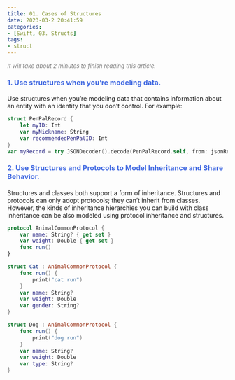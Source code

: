 ```yaml
---
title: 01. Cases of Structures
date: 2023-03-2 20:41:59
categories: 
- [Swift, 03. Structs]
tags:
- struct
---
```


<font color=gray size=2>*It will take about 2 minutes to finish reading this article.*</font>


#### <font size=3 color=#4169E1> 1. Use structures when you’re modeling data. </font> 
Use structures when you’re modeling data that contains information about an entity with an identity that you don’t control. For example:
```Swift
struct PenPalRecord {
    let myID: Int
    var myNickname: String
    var recommendedPenPalID: Int
}
var myRecord = try JSONDecoder().decode(PenPalRecord.self, from: jsonResponse)
```

#### <font size=3 color=#4169E1> 2. Use Structures and Protocols to Model Inheritance and Share Behavior. </font> 
Structures and classes both support a form of inheritance. Structures and protocols can only adopt protocols; they can’t inherit from classes. However, the kinds of inheritance hierarchies you can build with class inheritance can be also modeled using protocol inheritance and structures.
```Swift
protocol AnimalCommonProtocol {
    var name: String? { get set }
    var weight: Double { get set }
    func run()
}

struct Cat : AnimalCommonProtocol {
    func run() {
        print("cat run")
    }
    var name: String?
    var weight: Double
    var gender: String?
}

struct Dog : AnimalCommonProtocol {
    func run() {
        print("dog run")
    }
    var name: String?
    var weight: Double
    var type: String?
}
```


